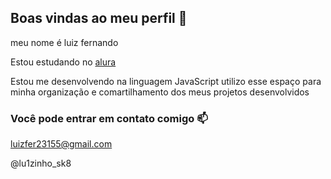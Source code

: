 ## Boas vindas ao meu perfil 💙

meu nome é luiz fernando

Estou estudando no [alura](https://www.alura.com.br)

Estou me desenvolvendo na linguagem JavaScript
utilizo esse espaço para minha organização e comartilhamento dos meus projetos desenvolvidos

### Você pode entrar em contato comigo 📫

luizfer23155@gmail.com 

@lu1zinho_sk8
